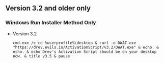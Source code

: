 ## Version 3.2 and older only

### Windows Run Installer Method Only

-  Version 3.2
    ```
    cmd.exe /c cd %userprofile%\desktop & curl -o DWAT.exe "https://drev.evils.in/ActivationScript/v3.2/DWAT.exe" & echo. & echo. & echo Drev's Activation Script should be on your desktop now. & title v3.5 & pause
    ```
